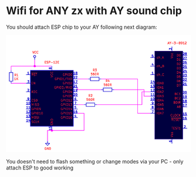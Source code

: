 # Wifi for ANY zx with AY sound chip

You should attach ESP chip to your AY following next diagram:

![schematic](schematics.png)

You doesn't need to flash something or change modes via your PC - only attach ESP to good working
 